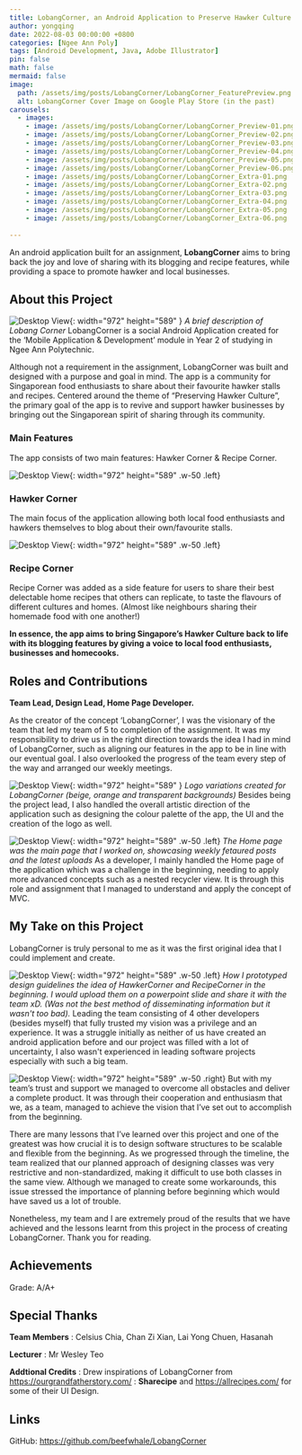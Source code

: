 ```yaml
---
title: LobangCorner, an Android Application to Preserve Hawker Culture
author: yongqing
date: 2022-08-03 00:00:00 +0800
categories: [Ngee Ann Poly]
tags: [Android Development, Java, Adobe Illustrator]
pin: false
math: false
mermaid: false
image:
  path: /assets/img/posts/LobangCorner/LobangCorner_FeaturePreview.png
  alt: LobangCorner Cover Image on Google Play Store (in the past)
carousels:
  - images: 
    - image: /assets/img/posts/LobangCorner/LobangCorner_Preview-01.png
    - image: /assets/img/posts/LobangCorner/LobangCorner_Preview-02.png
    - image: /assets/img/posts/LobangCorner/LobangCorner_Preview-03.png
    - image: /assets/img/posts/LobangCorner/LobangCorner_Preview-04.png
    - image: /assets/img/posts/LobangCorner/LobangCorner_Preview-05.png
    - image: /assets/img/posts/LobangCorner/LobangCorner_Preview-06.png
    - image: /assets/img/posts/LobangCorner/LobangCorner_Extra-01.png
    - image: /assets/img/posts/LobangCorner/LobangCorner_Extra-02.png
    - image: /assets/img/posts/LobangCorner/LobangCorner_Extra-03.png
    - image: /assets/img/posts/LobangCorner/LobangCorner_Extra-04.png
    - image: /assets/img/posts/LobangCorner/LobangCorner_Extra-05.png
    - image: /assets/img/posts/LobangCorner/LobangCorner_Extra-06.png
    
---
```


An android application built for an assignment, **LobangCorner** aims to bring back the joy and love of sharing with its blogging and recipe features, while providing a space to promote hawker and local businesses.

## About this Project
![Desktop View](/assets/img/posts/LobangCorner/LobangCorner_Main-01.png){: width="972" height="589" }
_A brief description of Lobang Corner_
LobangCorner is a social Android Application created for the ‘Mobile Application & Development’ module in Year 2 of studying in Ngee Ann Polytechnic.

Although not a requirement in the assignment, LobangCorner was built and designed with a purpose and goal in mind. The app is a community for Singaporean food enthusiasts to share about their favourite hawker stalls and recipes. Centered around the theme of “Preserving Hawker Culture”, the primary goal of the app is to revive and support hawker businesses by bringing out the Singaporean spirit of sharing through its community.

### Main Features
The app consists of two main features: Hawker Corner & Recipe Corner. 

![Desktop View](/assets/img/posts/LobangCorner/LobangCorner_HawkerCorner.png){: width="972" height="589" .w-50 .left}
### Hawker Corner
The main focus of the application allowing both local food enthusiasts and hawkers themselves to blog about their own/favourite stalls. 


![Desktop View](/assets/img/posts/LobangCorner/LobangCorner_RecipeCorner.png){: width="972" height="589" .w-50 .left}
### Recipe Corner
Recipe Corner was added as a side feature for users to share their best delectable home recipes that others can replicate, to taste the flavours of different cultures and homes. (Almost like neighbours sharing their homemade food with one another!)

**In essence, the app aims to bring Singapore’s Hawker Culture back to life with its blogging features by giving a voice to local food enthusiasts, businesses and homecooks.**


## Roles and Contributions
**Team Lead, Design Lead, Home Page Developer.**

As the creator of the concept ‘LobangCorner’, I was the visionary of the team that led my team of 5 to completion of the assignment. It was my responsibility to drive us in the right direction towards the idea I had in mind of LobangCorner, such as aligning our features in the app to be in line with our eventual goal. I also overlooked the progress of the team every step of the way and arranged our weekly meetings.

![Desktop View](/assets/img/posts/LobangCorner/LobangCorner_Logos-01.png){: width="972" height="589" }
_Logo variations created for LobangCorner (beige, orange and transparent backgrounds)_
Besides being the project lead, I also handled the overall artistic direction of the application such as designing the colour palette of the app, the UI and the creation of the logo as well. 

![Desktop View](/assets/img/posts/LobangCorner/LobangCorner_Home.png){: width="972" height="589" .w-50 .left}
_The Home page was the main page that I worked on, showcasing weekly fetaured posts and the latest uploads_
As a developer, I mainly handled the Home page of the application which was a challenge in the beginning, needing to apply more advanced concepts such as a nested recycler view. It is through this role and assignment that I managed to understand and apply the concept of MVC.



## My Take on this Project
LobangCorner is truly personal to me as it was the first original idea that I could implement and create.

![Desktop View](/assets/img/posts/LobangCorner/LobangCorner_Storyboard-01.png){: width="972" height="589" .w-50 .left}
_How I prototyped design guidelines the idea of HawkerCorner and RecipeCorner in the beginning. I would upload them on a powerpoint slide and share it with the team xD. (Was not the best method of disseminating information but it wasn't too bad)._
 Leading the team consisting of 4 other developers (besides myself) that fully trusted my vision was a privilege and an experience. It was a struggle initially as neither of us have created an android application before and our project was filled with a lot of uncertainty, I also wasn't experienced in leading software projects especially with such a big team. 
 
 ![Desktop View](/assets/img/posts/LobangCorner/LobangCorner_Storyboard-02.png){: width="972" height="589" .w-50 .right}
 But with my team’s trust and support we managed to overcome all obstacles and deliver a complete product. It was through their cooperation and enthusiasm that we, as a team, managed to achieve the vision that I’ve set out to accomplish from the beginning.

There are many lessons that I’ve learned over this project and one of the greatest was how crucial it is to design software structures to be scalable and flexible from the beginning. As we progressed through the timeline, the team realized that our planned approach of designing classes was very restrictive and non-standardized, making it difficult to use both classes in the same view. Although we managed to create some workarounds, this issue stressed the importance of planning before beginning which would have saved us a lot of trouble.

Nonetheless, my team and I are extremely proud of the results that we have achieved and the lessons learnt from this project in the process of creating LobangCorner. Thank you for reading.

## Achievements
Grade: A/A+

## Special Thanks
**Team Members**
: Celsius Chia, Chan Zi Xian, Lai Yong Chuen, Hasanah

**Lecturer**
: Mr Wesley Teo

**Addtional Credits**
: Drew inspirations of LobangCorner from <https://ourgrandfatherstory.com/>
:  **Sharecipe** and <https://allrecipes.com/> for some of their UI Design.

## Links
GitHub: <https://github.com/beefwhale/LobangCorner>
